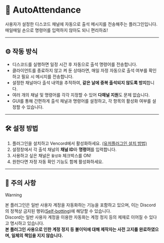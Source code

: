 # 📄 AutoAttendance

사용자가 설정한 디스코드 채널에 자동으로 출석 메시지를 전송해주는 플러그인입니다. 매일매일 손으로 명령어를 입력하지 않아도 되니 편리하죠!

---

## ⚙️ 작동 방식

- 디스코드를 실행하면 일정 시간 후 자동으로 출석 명령어를 전송합니다.
- 클라이언트를 종료하지 않고 켜 둔 상태라면, 매일 자정 자동으로 출석 여부를 확인하고 필요 시 메시지를 전송합니다.
- 설정한 채널마다 출석 내역을 추적하여, **같은 날에 중복 출석되지 않도록 방지**합니다.
- 여러 개의 채널 및 명령어를 각각 지정할 수 있어 **다채널 지원**도 문제 없습니다.
- GUI를 통해 간편하게 출석 채널과 명령어를 설정하고, 각 항목의 활성화 여부를 설정할 수 있습니다.

---

## 🛠️ 설정 방법

1. 플러그인을 설치하고 Vencord에서 활성화하세요. [(유저플러그인 설치 방법)](https://github.com/owoyi/vencord-userplugins/tree/main?tab=readme-ov-file#install)
2. 설정창에서 각 출석 채널의 **채널 ID**와 **명령어**를 입력합니다.
3. 사용하고 싶은 채널은 `활성화` 체크박스를 ON!
4. 원한다면 자정 자동 확인 기능도 함께 활성화하세요.

---

## 🚨 주의 사항

> [!WARNING]
> 본 플러그인은 일반 사용자 계정을 자동화하는 기능을 포함하고 있으며, 이는 Discord의 정책상 금지된 행위([Self-botting](https://support.discord.com/hc/ko/articles/115002192352-%EC%9E%90%EB%8F%99%ED%99%94%EB%90%9C-%EC%82%AC%EC%9A%A9%EC%9E%90-%EA%B3%84%EC%A0%95-%EC%85%80%ED%94%84%EB%B4%87))에 해당할 수 있습니다.   
> Discord는 일반 사용자 계정을 이용한 자동화는 계정 정지 등의 제재로 이어질 수 있다고 명시하고 있습니다.   
> **본 플러그인 사용으로 인한 계정 정지 등 불이익에 대해 제작자는 사전 고지를 완료하였으며, 일체의 책임을 지지 않습니다.**
